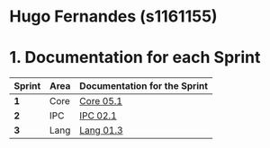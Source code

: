 **Hugo Fernandes** (s1161155)
===============================

# 1. Documentation for each Sprint


|Sprint  | Area | Documentation for the Sprint |
|--------|------|------------------------------|
| **1**  | Core | [Core 05.1](sp1)         |
| **2**  | IPC  | [IPC 02.1](sp2)         |																				
| **3**  | Lang | [Lang 01.3](sp3)         |																			
